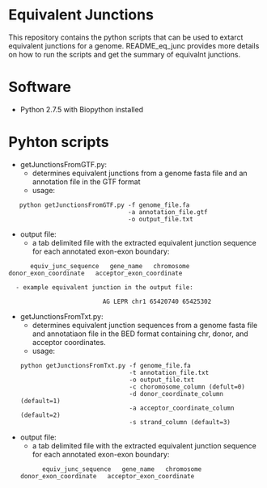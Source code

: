 # Equivalent Junctions

This repository contains the python scripts that can be used to extarct equivalent junctions for a genome. README_eq_junc provides more details on how to run the scripts and get the summary of equivalnt junctions.

# Software

- Python 2.7.5 with Biopython installed

# Pyhton scripts

- getJunctionsFromGTF.py: 
   - determines equivalent junctions from a genome fasta file and an annotation file in the GTF format
   - usage:
        
```  
   python getJunctionsFromGTF.py -f genome_file.fa
                                 -a annotation_file.gtf
                                 -o output_file.txt
```
   - output file: 
      - a tab delimited file with the extracted equivalent junction sequence for each annotated exon-exon boundary: 
   ```
         equiv_junc_sequence   gene_name   chromosome   donor_exon_coordinate   acceptor_exon_coordinate 
   ```
      - example equivalent junction in the output file:
   
   ```
                             AG LEPR chr1 65420740 65425302  
   ```
- getJunctionsFromTxt.py: 
   - determines equivalent junction sequences from a genome fasta file and annotatiaon file in the BED format containing chr, donor, and acceptor coordinates.
   - usage: 
   ```
   python getJunctionsFromTxt.py -f genome_file.fa
                                 -t annotation_file.txt
                                 -o output_file.txt
                                 -c choromosome_column (defult=0) 
                                 -d donor_coordinate_column (default=1) 
                                 -a acceptor_coordinate_column (default=2)
                                 -s strand_column (default=3)
    ```                                       
 - output file: 
   - a tab delimited file with the extracted equivalent junction sequence for each annotated exon-exon boundary: 
   ```
         equiv_junc_sequence   gene_name   chromosome   donor_exon_coordinate   acceptor_exon_coordinate 
   ```

